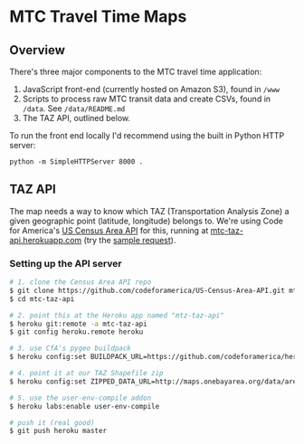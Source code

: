 # MTC Travel Time Maps

## Overview

There's three major components to the MTC travel time application:

1. JavaScript front-end (currently hosted on Amazon S3), found in `/www`
2. Scripts to process raw MTC transit data and create CSVs, found in `/data`. See `/data/README.md`
3. The TAZ API, outlined below.

To run the front end locally I'd recommend using the built in Python HTTP server:

`python -m SimpleHTTPServer 8000 .`


## TAZ API
The map needs a way to know which TAZ (Transportation Analysis Zone) a given geographic point (latitude, longitude) belongs to. We're using Code for America's [US Census Area API](https://github.com/codeforamerica/US-Census-Area-API) for this, running at [mtc-taz-api.herokuapp.com](http://mtc-taz-api.herokuapp.com/) (try the [sample request](http://mtc-taz-api.herokuapp.com/areas?lat=37.7571&lon=-122.4410)).

### Setting up the API server

```sh
# 1. clone the Census Area API repo
$ git clone https://github.com/codeforamerica/US-Census-Area-API.git mtc-taz-api
$ cd mtc-taz-api

# 2. point this at the Heroku app named "mtz-taz-api"
$ heroku git:remote -a mtc-taz-api
$ git config heroku.remote heroku

# 3. use CfA's pygeo buildpack
$ heroku config:set BUILDPACK_URL=https://github.com/codeforamerica/heroku-buildpack-pygeo

# 4. point it at our TAZ Shapefile zip
$ heroku config:set ZIPPED_DATA_URL=http://maps.onebayarea.org/data/areas/taz1454_4326.zip

# 5. use the user-env-compile addon
$ heroku labs:enable user-env-compile

# push it (real good)
$ git push heroku master
```
